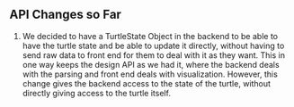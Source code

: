 ## API Changes so Far
1. We decided to have a TurtleState Object in the backend to be able to have the
turtle state and be able to update it directly, without having to send raw data to front 
end for them to deal with it as they want. This in one way keeps the design API 
as we had it, where the backend deals with the parsing and front end deals with 
visualization. However, this change gives the backend access to the state of the 
turtle, without directly giving access to the turtle itself. 
